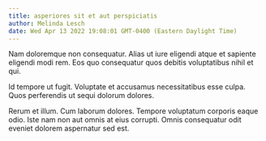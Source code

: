 ```yaml
---
title: asperiores sit et aut perspiciatis
author: Melinda Lesch
date: Wed Apr 13 2022 19:08:01 GMT-0400 (Eastern Daylight Time)
---
```

Nam doloremque non consequatur. Alias ut iure eligendi atque et sapiente eligendi modi rem. Eos quo consequatur quos debitis voluptatibus nihil et qui.

 Id tempore ut fugit. Voluptate et accusamus necessitatibus esse culpa. Quos perferendis ut sequi dolorum dolores.

 Rerum et illum. Cum laborum dolores. Tempore voluptatum corporis eaque odio. Iste nam non aut omnis at eius corrupti. Omnis consequatur odit eveniet dolorem aspernatur sed est.